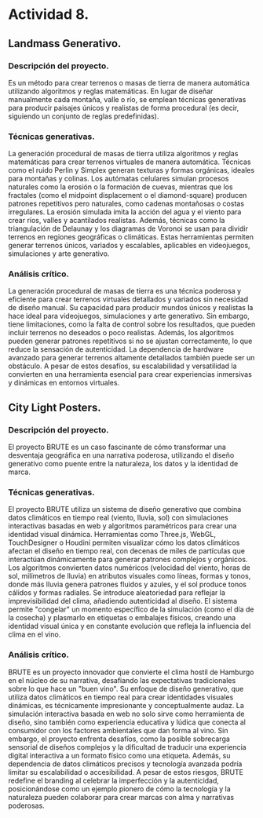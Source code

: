 # Actividad 8.
## Landmass Generativo.
### Descripción del proyecto.
Es un método para crear terrenos o masas de tierra de manera automática utilizando algoritmos y reglas matemáticas. En lugar de diseñar manualmente cada montaña, valle o río, se emplean técnicas generativas para producir paisajes únicos y realistas de forma procedural (es decir, siguiendo un conjunto de reglas predefinidas).
### Técnicas generativas.
La generación procedural de masas de tierra utiliza algoritmos y reglas matemáticas para crear terrenos virtuales de manera automática. Técnicas como el ruido Perlin y Simplex generan texturas y formas orgánicas, ideales para montañas y colinas. Los autómatas celulares simulan procesos naturales como la erosión o la formación de cuevas, mientras que los fractales (como el midpoint displacement o el diamond-square) producen patrones repetitivos pero naturales, como cadenas montañosas o costas irregulares. La erosión simulada imita la acción del agua y el viento para crear ríos, valles y acantilados realistas. Además, técnicas como la triangulación de Delaunay y los diagramas de Voronoi se usan para dividir terrenos en regiones geográficas o climáticas. Estas herramientas permiten generar terrenos únicos, variados y escalables, aplicables en videojuegos, simulaciones y arte generativo.
### Análisis crítico.
La generación procedural de masas de tierra es una técnica poderosa y eficiente para crear terrenos virtuales detallados y variados sin necesidad de diseño manual. Su capacidad para producir mundos únicos y realistas la hace ideal para videojuegos, simulaciones y arte generativo. Sin embargo, tiene limitaciones, como la falta de control sobre los resultados, que pueden incluir terrenos no deseados o poco realistas. Además, los algoritmos pueden generar patrones repetitivos si no se ajustan correctamente, lo que reduce la sensación de autenticidad. La dependencia de hardware avanzado para generar terrenos altamente detallados también puede ser un obstáculo. A pesar de estos desafíos, su escalabilidad y versatilidad la convierten en una herramienta esencial para crear experiencias inmersivas y dinámicas en entornos virtuales.

## City Light Posters.
### Descripción del proyecto.
El proyecto BRUTE es un caso fascinante de cómo transformar una desventaja geográfica en una narrativa poderosa, utilizando el diseño generativo como puente entre la naturaleza, los datos y la identidad de marca.
### Técnicas generativas.
El proyecto BRUTE utiliza un sistema de diseño generativo que combina datos climáticos en tiempo real (viento, lluvia, sol) con simulaciones interactivas basadas en web y algoritmos paramétricos para crear una identidad visual dinámica. Herramientas como Three.js, WebGL, TouchDesigner o Houdini permiten visualizar cómo los datos climáticos afectan el diseño en tiempo real, con decenas de miles de partículas que interactúan dinámicamente para generar patrones complejos y orgánicos. Los algoritmos convierten datos numéricos (velocidad del viento, horas de sol, milímetros de lluvia) en atributos visuales como líneas, formas y tonos, donde más lluvia genera patrones fluidos y azules, y el sol produce tonos cálidos y formas radiales. Se introduce aleatoriedad para reflejar la imprevisibilidad del clima, añadiendo autenticidad al diseño. El sistema permite "congelar" un momento específico de la simulación (como el día de la cosecha) y plasmarlo en etiquetas o embalajes físicos, creando una identidad visual única y en constante evolución que refleja la influencia del clima en el vino.
### Análisis crítico.
BRUTE es un proyecto innovador que convierte el clima hostil de Hamburgo en el núcleo de su narrativa, desafiando las expectativas tradicionales sobre lo que hace un "buen vino". Su enfoque de diseño generativo, que utiliza datos climáticos en tiempo real para crear identidades visuales dinámicas, es técnicamente impresionante y conceptualmente audaz. La simulación interactiva basada en web no solo sirve como herramienta de diseño, sino también como experiencia educativa y lúdica que conecta al consumidor con los factores ambientales que dan forma al vino. Sin embargo, el proyecto enfrenta desafíos, como la posible sobrecarga sensorial de diseños complejos y la dificultad de traducir una experiencia digital interactiva a un formato físico como una etiqueta. Además, su dependencia de datos climáticos precisos y tecnología avanzada podría limitar su escalabilidad o accesibilidad. A pesar de estos riesgos, BRUTE redefine el branding al celebrar la imperfección y la autenticidad, posicionándose como un ejemplo pionero de cómo la tecnología y la naturaleza pueden colaborar para crear marcas con alma y narrativas poderosas.
